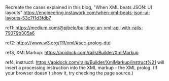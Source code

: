Recreate the cases explained in this blog, "When XML beats JSON: UI layouts" https://engineering.instawork.com/when-xml-beats-json-ui-layouts-53c7f1d3fdb7

ref1: https://medium.com/@pjbelo/building-an-xml-api-with-rails-79379b305a6

ref2:
https://www.w3.org/TR/xml/#sec-prolog-dtd

ref3, XMLMarkup:
https://apidock.com/rails/Builder/XmlMarkup

ref4, instruct!:
https://apidock.com/rails/Builder/XmlMarkup/instruct%21
will insert a processing instruction into the XML markup - the XML prolog. (If your browser doesn´t show it, try checking the page source.)